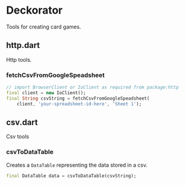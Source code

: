 # Deckorator

Tools for creating card games.

## http.dart

Http tools.

### fetchCsvFromGoogleSpeadsheet

```dart
// import BrowserClient or IoClient as required from package:http
final client = new IoClient();
final String csvString = fetchCsvFromGoogleSpeadsheet(
    client, 'your-spreadsheet-id-here', 'Sheet 1');
```

## csv.dart

Csv tools

### csvToDataTable

Creates a `DataTable` representing the data stored in a csv.

```dart
final DataTable data = csvToDataTable(csvString);
```
